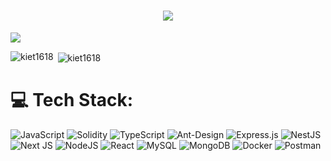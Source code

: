   
  <h1 align="center" ><img src="https://readme-typing-svg.demolab.com?font=&color=%'008000'&lines=Hi 👋, I'm Kiet;%F0%9F%9A%80+Blockchain+Developer;%F0%9F%8E%93 Student of+UIT;"></h1>

<p> <img align = 'center' src="https://github-profile-summary-cards.vercel.app/api/cards/profile-details?username=kiet1618&theme=github" /></p>
<p><img align="left" src="https://github-profile-summary-cards.vercel.app/api/cards/repos-per-language?username=kiet1618&theme=github&exclude=default" alt="kiet1618" /></p>
<p>&nbsp;<img align="center" src="https://github-profile-summary-cards.vercel.app/api/cards/stats?username=kiet1618&theme=github" alt="kiet1618" /></p>


# 💻 Tech Stack:
![JavaScript](https://img.shields.io/badge/javascript-%23323330.svg?style=for-the-badge&logo=javascript&logoColor=%23F7DF1E) ![Solidity](https://img.shields.io/badge/Solidity-%23363636.svg?style=for-the-badge&logo=solidity&logoColor=white) ![TypeScript](https://img.shields.io/badge/typescript-%23007ACC.svg?style=for-the-badge&logo=typescript&logoColor=white) ![Ant-Design](https://img.shields.io/badge/-AntDesign-%230170FE?style=for-the-badge&logo=ant-design&logoColor=white) ![Express.js](https://img.shields.io/badge/express.js-%23404d59.svg?style=for-the-badge&logo=express&logoColor=%2361DAFB) ![NestJS](https://img.shields.io/badge/nestjs-%23E0234E.svg?style=for-the-badge&logo=nestjs&logoColor=white) ![Next JS](https://img.shields.io/badge/Next-black?style=for-the-badge&logo=next.js&logoColor=white) ![NodeJS](https://img.shields.io/badge/node.js-6DA55F?style=for-the-badge&logo=node.js&logoColor=white) ![React](https://img.shields.io/badge/react-%2320232a.svg?style=for-the-badge&logo=react&logoColor=%2361DAFB) ![MySQL](https://img.shields.io/badge/mysql-%2300f.svg?style=for-the-badge&logo=mysql&logoColor=white) ![MongoDB](https://img.shields.io/badge/MongoDB-%234ea94b.svg?style=for-the-badge&logo=mongodb&logoColor=white) ![Docker](https://img.shields.io/badge/docker-%230db7ed.svg?style=for-the-badge&logo=docker&logoColor=white) ![Postman](https://img.shields.io/badge/Postman-FF6C37?style=for-the-badge&logo=postman&logoColor=white)

